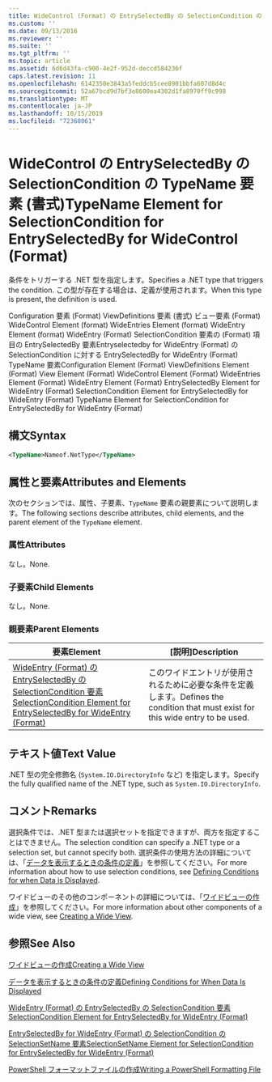 ```yaml
---
title: WideControl (Format) の EntrySelectedBy の SelectionCondition の TypeName 要素Microsoft Docs
ms.custom: ''
ms.date: 09/13/2016
ms.reviewer: ''
ms.suite: ''
ms.tgt_pltfrm: ''
ms.topic: article
ms.assetid: 6d6d43fa-c900-4e2f-952d-deccd584236f
caps.latest.revision: 11
ms.openlocfilehash: 6142350e3843a5feddcb5cee8901bbfa607d8d4c
ms.sourcegitcommit: 52a67bcd9d7bf3e8600ea4302d1fa8970ff9c998
ms.translationtype: MT
ms.contentlocale: ja-JP
ms.lasthandoff: 10/15/2019
ms.locfileid: "72368061"
---
```

# <a name="typename-element-for-selectioncondition-for-entryselectedby-for-widecontrol-format"></a><span data-ttu-id="7c32b-102">WideControl の EntrySelectedBy の SelectionCondition の TypeName 要素 (書式)</span><span class="sxs-lookup"><span data-stu-id="7c32b-102">TypeName Element for SelectionCondition for EntrySelectedBy for WideControl (Format)</span></span>

<span data-ttu-id="7c32b-103">条件をトリガーする .NET 型を指定します。</span><span class="sxs-lookup"><span data-stu-id="7c32b-103">Specifies a .NET type that triggers the condition.</span></span> <span data-ttu-id="7c32b-104">この型が存在する場合は、定義が使用されます。</span><span class="sxs-lookup"><span data-stu-id="7c32b-104">When this type is present, the definition is used.</span></span>

<span data-ttu-id="7c32b-105">Configuration 要素 (Format) ViewDefinitions 要素 (書式) ビュー要素 (Format) WideControl Element (format) WideEntries Element (format) WideEntry Element (format) WideEntry (Format) SelectionCondition 要素の (Format) 項目の EntrySelectedBy 要素Entryselectedby for WideEntry (Format) の SelectionCondition に対する EntrySelectedBy for WideEntry (Format) TypeName 要素</span><span class="sxs-lookup"><span data-stu-id="7c32b-105">Configuration Element (Format) ViewDefinitions Element (Format) View Element (Format) WideControl Element (Format) WideEntries Element (Format) WideEntry Element (Format) EntrySelectedBy Element for WideEntry (Format) SelectionCondition Element for EntrySelectedBy for WideEntry (Format) TypeName Element for SelectionCondition for EntrySelectedBy for WideEntry (Format)</span></span>

## <a name="syntax"></a><span data-ttu-id="7c32b-106">構文</span><span class="sxs-lookup"><span data-stu-id="7c32b-106">Syntax</span></span>

```xml
<TypeName>Nameof.NetType</TypeName>
```

## <a name="attributes-and-elements"></a><span data-ttu-id="7c32b-107">属性と要素</span><span class="sxs-lookup"><span data-stu-id="7c32b-107">Attributes and Elements</span></span>

<span data-ttu-id="7c32b-108">次のセクションでは、属性、子要素、`TypeName` 要素の親要素について説明します。</span><span class="sxs-lookup"><span data-stu-id="7c32b-108">The following sections describe attributes, child elements, and the parent element of the `TypeName` element.</span></span>

### <a name="attributes"></a><span data-ttu-id="7c32b-109">属性</span><span class="sxs-lookup"><span data-stu-id="7c32b-109">Attributes</span></span>

<span data-ttu-id="7c32b-110">なし。</span><span class="sxs-lookup"><span data-stu-id="7c32b-110">None.</span></span>

### <a name="child-elements"></a><span data-ttu-id="7c32b-111">子要素</span><span class="sxs-lookup"><span data-stu-id="7c32b-111">Child Elements</span></span>

<span data-ttu-id="7c32b-112">なし。</span><span class="sxs-lookup"><span data-stu-id="7c32b-112">None.</span></span>

### <a name="parent-elements"></a><span data-ttu-id="7c32b-113">親要素</span><span class="sxs-lookup"><span data-stu-id="7c32b-113">Parent Elements</span></span>

|<span data-ttu-id="7c32b-114">要素</span><span class="sxs-lookup"><span data-stu-id="7c32b-114">Element</span></span>|<span data-ttu-id="7c32b-115">[説明]</span><span class="sxs-lookup"><span data-stu-id="7c32b-115">Description</span></span>|
|-------------|-----------------|
|[<span data-ttu-id="7c32b-116">WideEntry (Format) の EntrySelectedBy の SelectionCondition 要素</span><span class="sxs-lookup"><span data-stu-id="7c32b-116">SelectionCondition Element for EntrySelectedBy for WideEntry (Format)</span></span>](./selectioncondition-element-for-entryselectedby-for-widecontrol-format.md)|<span data-ttu-id="7c32b-117">このワイドエントリが使用されるために必要な条件を定義します。</span><span class="sxs-lookup"><span data-stu-id="7c32b-117">Defines the condition that must exist for this wide entry to be used.</span></span>|

## <a name="text-value"></a><span data-ttu-id="7c32b-118">テキスト値</span><span class="sxs-lookup"><span data-stu-id="7c32b-118">Text Value</span></span>

<span data-ttu-id="7c32b-119">.NET 型の完全修飾名 (`System.IO.DirectoryInfo` など) を指定します。</span><span class="sxs-lookup"><span data-stu-id="7c32b-119">Specify the fully qualified name of the .NET type, such as `System.IO.DirectoryInfo`.</span></span>

## <a name="remarks"></a><span data-ttu-id="7c32b-120">コメント</span><span class="sxs-lookup"><span data-stu-id="7c32b-120">Remarks</span></span>

<span data-ttu-id="7c32b-121">選択条件では、.NET 型または選択セットを指定できますが、両方を指定することはできません。</span><span class="sxs-lookup"><span data-stu-id="7c32b-121">The selection condition can specify a .NET type or a selection set, but cannot specify both.</span></span> <span data-ttu-id="7c32b-122">選択条件の使用方法の詳細については、「[データを表示するときの条件の定義](./defining-conditions-for-displaying-data.md)」を参照してください。</span><span class="sxs-lookup"><span data-stu-id="7c32b-122">For more information about how to use selection conditions, see [Defining Conditions for when Data is Displayed](./defining-conditions-for-displaying-data.md).</span></span>

<span data-ttu-id="7c32b-123">ワイドビューのその他のコンポーネントの詳細については、「[ワイドビューの作成](./creating-a-wide-view.md)」を参照してください。</span><span class="sxs-lookup"><span data-stu-id="7c32b-123">For more information about other components of a wide view, see [Creating a Wide View](./creating-a-wide-view.md).</span></span>

## <a name="see-also"></a><span data-ttu-id="7c32b-124">参照</span><span class="sxs-lookup"><span data-stu-id="7c32b-124">See Also</span></span>

[<span data-ttu-id="7c32b-125">ワイドビューの作成</span><span class="sxs-lookup"><span data-stu-id="7c32b-125">Creating a Wide View</span></span>](./creating-a-wide-view.md)

[<span data-ttu-id="7c32b-126">データを表示するときの条件の定義</span><span class="sxs-lookup"><span data-stu-id="7c32b-126">Defining Conditions for When Data Is Displayed</span></span>](./defining-conditions-for-displaying-data.md)

[<span data-ttu-id="7c32b-127">WideEntry (Format) の EntrySelectedBy の SelectionCondition 要素</span><span class="sxs-lookup"><span data-stu-id="7c32b-127">SelectionCondition Element for EntrySelectedBy for WideEntry (Format)</span></span>](./selectioncondition-element-for-entryselectedby-for-widecontrol-format.md)

[<span data-ttu-id="7c32b-128">EntrySelectedBy for WideEntry (Format) の SelectionCondition の SelectionSetName 要素</span><span class="sxs-lookup"><span data-stu-id="7c32b-128">SelectionSetName Element for SelectionCondition for EntrySelectedBy for WideEntry (Format)</span></span>](./selectionsetname-element-for-selectioncondition-for-entryselectedby-for-wideentry-format.md)

[<span data-ttu-id="7c32b-129">PowerShell フォーマットファイルの作成</span><span class="sxs-lookup"><span data-stu-id="7c32b-129">Writing a PowerShell Formatting File</span></span>](./writing-a-powershell-formatting-file.md)
